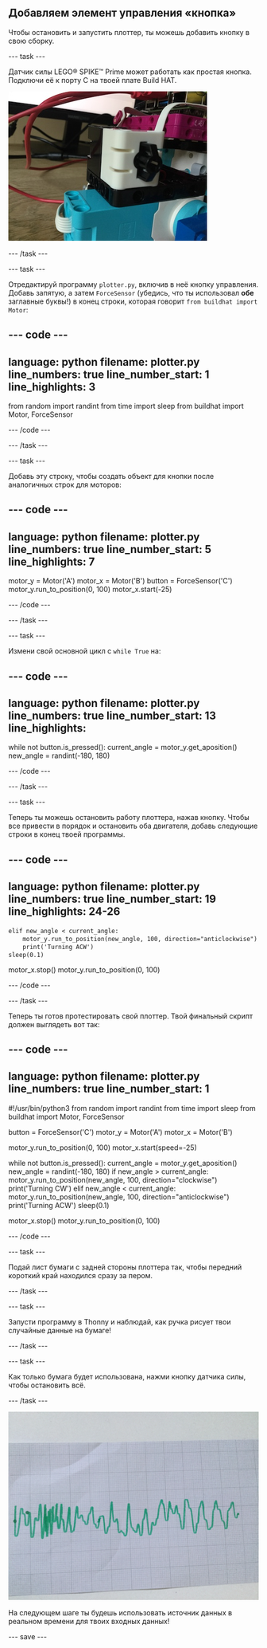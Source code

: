 ## Добавляем элемент управления «кнопка»

Чтобы остановить и запустить плоттер, ты можешь добавить кнопку в свою сборку.

--- task ---

Датчик силы LEGO® SPIKE™ Prime может работать как простая кнопка. Подключи её к порту C на твоей плате Build HAT.

![Фотография крупным планом части плоттера LEGO®, куда был добавлен датчик усилия.](images/force.jpg)

--- /task ---

--- task ---

Отредактируй программу `plotter.py`, включив в неё кнопку управления. Добавь запятую, а затем `ForceSensor` (убедись, что ты использовал **обе** заглавные буквы!) в конец строки, которая говорит `from buildhat import Motor`:

--- code ---
---
language: python
filename: plotter.py
line_numbers: true
line_number_start: 1
line_highlights: 3
---

from random import randint
from time import sleep
from buildhat import Motor, ForceSensor

--- /code ---

--- /task ---

--- task ---

Добавь эту строку, чтобы создать объект для кнопки после аналогичных строк для моторов:

--- code ---
---
language: python
filename: plotter.py
line_numbers: true
line_number_start: 5
line_highlights: 7
---

motor_y = Motor('A')
motor_x = Motor('B')
button = ForceSensor('C')
motor_y.run_to_position(0, 100)
motor_x.start(-25)

--- /code ---

--- /task ---

--- task ---

Измени свой основной цикл с `while True` на:

--- code ---
---
language: python
filename: plotter.py
line_numbers: true
line_number_start: 13
line_highlights: 
---

while not button.is_pressed():
    current_angle = motor_y.get_aposition()
    new_angle = randint(-180, 180)

--- /code ---

--- /task ---

--- task ---

Теперь ты можешь остановить работу плоттера, нажав кнопку. Чтобы все привести в порядок и остановить оба двигателя, добавь следующие строки в конец твоей программы.

--- code ---
---
language: python
filename: plotter.py
line_numbers: true
line_number_start: 19
line_highlights: 24-26
---

    elif new_angle < current_angle:
        motor_y.run_to_position(new_angle, 100, direction="anticlockwise")
        print('Turning ACW')
    sleep(0.1)
    
motor_x.stop()
motor_y.run_to_position(0, 100)

--- /code ---

--- /task ---

Теперь ты готов протестировать свой плоттер. Твой финальный скрипт должен выглядеть вот так:

--- code ---
---
language: python
filename: plotter.py
line_numbers: true
line_number_start: 1
---

#!/usr/bin/python3
from random import randint
from time import sleep
from buildhat import Motor, ForceSensor

button = ForceSensor('C')
motor_y = Motor('A')
motor_x = Motor('B')

motor_y.run_to_position(0, 100)
motor_x.start(speed=-25)

while not button.is_pressed():
    current_angle = motor_y.get_aposition()
    new_angle = randint(-180, 180)
    if new_angle > current_angle:
        motor_y.run_to_position(new_angle, 100, direction="clockwise")
        print('Turning CW')
    elif new_angle < current_angle:
        motor_y.run_to_position(new_angle, 100, direction="anticlockwise")
        print('Turning ACW')
    sleep(0.1)
    
motor_x.stop()
motor_y.run_to_position(0, 100)

--- /code ---

--- task ---

Подай лист бумаги с задней стороны плоттера так, чтобы передний короткий край находился сразу за пером.

--- /task ---

--- task ---

Запусти программу в Thonny и наблюдай, как ручка рисует твои случайные данные на бумаге!

--- /task ---

--- task ---

Как только бумага будет использована, нажми кнопку датчика силы, чтобы остановить всё.

--- /task ---

![Фотография листа бумаги, на котором плоттер нарисовал зеленый след.](images/paper.JPG)

На следующем шаге ты будешь использовать источник данных в реальном времени для твоих входных данных!

--- save ---
